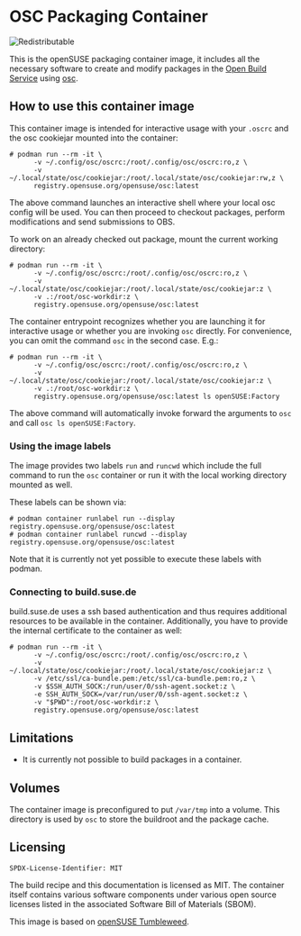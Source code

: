 # OSC Packaging Container

![Redistributable](https://img.shields.io/badge/Redistributable-Yes-green)


This is the openSUSE packaging container image, it includes all the necessary
software to create and modify packages in the [Open Build
Service](https://build.opensuse.org/) using
[osc](https://github.com/openSUSE/osc/).


## How to use this container image

This container image is intended for interactive usage with your `.oscrc` and
the osc cookiejar mounted into the container:

```ShellSession
# podman run --rm -it \
      -v ~/.config/osc/oscrc:/root/.config/osc/oscrc:ro,z \
      -v ~/.local/state/osc/cookiejar:/root/.local/state/osc/cookiejar:rw,z \
      registry.opensuse.org/opensuse/osc:latest
```

The above command launches an interactive shell where your local osc config will
be used. You can then proceed to checkout packages, perform modifications and
send submissions to OBS.

To work on an already checked out package, mount the current working directory:

```ShellSession
# podman run --rm -it \
      -v ~/.config/osc/oscrc:/root/.config/osc/oscrc:ro,z \
      -v ~/.local/state/osc/cookiejar:/root/.local/state/osc/cookiejar:z \
      -v .:/root/osc-workdir:z \
      registry.opensuse.org/opensuse/osc:latest
```

The container entrypoint recognizes whether you are launching it for interactive
usage or whether you are invoking `osc` directly. For convenience, you can omit
the command `osc` in the second case. E.g.:

```ShellSession
# podman run --rm -it \
      -v ~/.config/osc/oscrc:/root/.config/osc/oscrc:ro,z \
      -v ~/.local/state/osc/cookiejar:/root/.local/state/osc/cookiejar:z \
      -v .:/root/osc-workdir:z \
      registry.opensuse.org/opensuse/osc:latest ls openSUSE:Factory
```

The above command will automatically invoke forward the arguments to `osc` and
call `osc ls openSUSE:Factory`.


### Using the image labels

The image provides two labels `run` and `runcwd` which include the full command
to run the `osc` container or run it with the local working directory mounted as
well.

These labels can be shown via:

```ShellSession
# podman container runlabel run --display registry.opensuse.org/opensuse/osc:latest
# podman container runlabel runcwd --display registry.opensuse.org/opensuse/osc:latest
```

Note that it is currently not yet possible to execute these labels with podman.


### Connecting to build.suse.de

build.suse.de uses a ssh based authentication and thus requires additional
resources to be available in the container. Additionally, you have to provide
the internal certificate to the container as well:

```ShellSession
# podman run --rm -it \
      -v ~/.config/osc/oscrc:/root/.config/osc/oscrc:ro,z \
      -v ~/.local/state/osc/cookiejar:/root/.local/state/osc/cookiejar:z \
      -v /etc/ssl/ca-bundle.pem:/etc/ssl/ca-bundle.pem:ro,z \
      -v $SSH_AUTH_SOCK:/run/user/0/ssh-agent.socket:z \
      -e SSH_AUTH_SOCK=/var/run/user/0/ssh-agent.socket:z \
      -v "$PWD":/root/osc-workdir:z \
      registry.opensuse.org/opensuse/osc:latest
```


## Limitations

- It is currently not possible to build packages in a container.


## Volumes

The container image is preconfigured to put `/var/tmp` into a volume. This
directory is used by `osc` to store the buildroot and the package cache.

## Licensing
`SPDX-License-Identifier: MIT`

The build recipe and this documentation is licensed as MIT.
The container itself contains various software components under various open source licenses listed in the associated
Software Bill of Materials (SBOM).

This image is based on [openSUSE Tumbleweed](https://get.opensuse.org/tumbleweed/).

